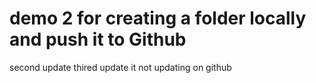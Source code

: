 # demo 2 for creating a folder locally and push it to Github
second update
thired update
it not updating on github
